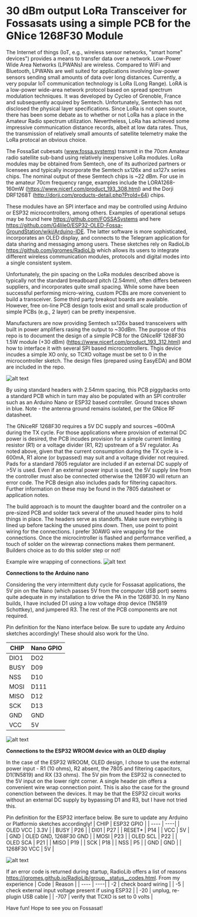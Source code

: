 # 30 dBm output LoRa Transceiver for Fossasats using a simple PCB for the GNice 1268F30 Module


The Internet of things (IoT, e.g., wireless sensor networks, "smart home" devices") provides a means to transfer data over a network. Low-Power Wide Area Networks (LPWANs) are wireless. Compared to WiFi and Bluetooth, LPWANs are well suited for applications involving low-power sensors sending small amounts of data over long distances. Currently, a very popular IoT communication technology is LoRa (Long Range).  LoRA is a low-power wide-area network protocol based on spread spectrum modulation techniques. It was developed by Cycleo of Grenoble, France and subsequently acquired by Semtech. Unfortunately, Semtech has not disclosed the physical layer specifications. Since LoRa is not open source, there has been some debate as to whether or not LoRa has a place in the Amateur Radio spectrum utilization.  Nevertheless, LoRa has achieved some impressive communication distance records, albeit at low data rates. Thus, the transmission of relatively small amounts of satellite telemetry make the LoRa protocal an obvious choice.

The FossaSat cubesats (www.fossa.systems) transmit in the 70cm Amateur radio satellite sub-band using relatively inexpensive LoRa modules.  LoRa modules may be obtained from Semtech, one of its authorized partners or licensees and typically incorporate the Semtech sx126x and sx127x series chips. The nominal output of these Semtech chips is ~22 dBm.  For use in the amateur 70cm frequency range, examples include the LORA1268-160mW (https://www.nicerf.com/product_193_308.html) and the Dorji DRF1268T (http://dorji.com/products-detail.php?ProId=64) chips.  

These modules have an SPI interface and may be controlled using Arduino or ESP32 microcontrollers, among others.  Examples of operational setups may be found here https://github.com/FOSSASystems and here https://github.com/G4lile0/ESP32-OLED-Fossa-GroundStation/wiki/Arduino-IDE.  The latter software is more sophisticated, incorporates an OLED display, and connects to the Telegram application for data sharing and messaging among users.  These sketches rely on RadioLib https://github.com/jgromes/RadioLib which allows its users to integrate different wireless communication modules, protocols and digital modes into a single consistent system. 

Unfortunately, the pin spacing on the LoRa modules described above is typically not the standard breadboard pitch (2.54mm), often differs between suppliers, and incorporates quite small spacing.  While some have been successful performing micro-wiring, custom PCBs are more convenient to build a transceiver.  Some third party breakout boards are available.  However, free on-line PCB design tools exist and small scale production of simple PCBs (e.g., 2 layer) can be pretty inexpensive.  

Manufacturers are now providing Semtech sx126x based transceivers with built in power amplifiers rasing the output to ~30dBm.  The purpose of this repo is to document the design of a simple PCB for the GNiceRF 1268F30 1.5W module (+30 dBm) (https://www.nicerf.com/product_193_312.html) and how to interface it with several SPI based microcontrollers.  Thgis device incudes a simple XO only, so TCXO voltage must be set to 0 in the microcontroller sketch.  The design files (prepared using EasyEDA) and BOM are included in the repo. 

![alt text](https://github.com/N6RFM/LoRA-PCB/blob/master/pix/PCBv1.2.png)

By using standard headers with 2.54mm spacing, this PCB piggybacks onto a standard PCB which in turn may also be populated with an SPI controller such as an Arduino Nano or ESP32 based controller.  Ground traces shown in blue.  Note - the antenna ground remains isolated, per the GNice RF datasheet. 

The GNiceRF 1268F30 requires a 5V DC supply and sources ~600mA during the TX cycle. For those applications where provision of external DC power is desired, the PCB incudes provision for a simple current limiting resistor (R1) or a voltage divider (R1, R2) upstream of a 5V regulator.  As noted above, given that the current consumption during the TX cycle is ~ 600mA, R1 alone (or bypassed) may suit and a voltage divider not required. Pads for a standard 7805 regulator are included if an external DC supply of >5V is used.  Even if an external power input is used, the 5V supply line from the controller must also be connected otherwise the 1269F30 will return an error code. The PCB design also includes pads for filtering capacitors.  Further information on these may be found in the 7805 datasheet or application notes. 

The build approach is to mount the daughter board and the controller on a pre-sized PCB and solder tack several of the unused header pins to hold things in place.  The headers serve as standoffs.  Make sure everything is lined up before tacking the unused pins down.  Then, use point to point wiring for the connections.  I prefer 30AWG wire wrapping for the connections.  Once the microcintroller is flashed and performance verified, a touch of solder on the wirewrap connections makes them permanent.  Builders choice as to do this solder step or not!

Example wire wrapping of connections.
![alt text](https://github.com/N6RFM/LoRA-PCB/blob/master/pix/IMG_4491.PNG)

**Connections to the Arduino nano**

Considering the very intermittent duty cycle for Fossasat applications, the 5V pin on the Nano (which passes 5V from the computer USB port) seems quite adequate in my installation to drive the PA in the 1268F30. In my Nano builds, I have included D1 using a low voltage drop device (1N5819 Schottkey), and jumpered R3.  The rest of the PCB components are not required.  

Pin definition for the Nano interface below.  Be sure to update any Arduino sketches accordingly!  These should also work for the Uno.

| CHIP | Nano GPIO |
| ---- | ----|
| DIO1 | DO2 |
| BUSY | D09 |
| NSS  | D10 |
| MOSI | D111 |
| MISO | D12 |
| SCK  | D13 |
| GND  | GND |
| VCC  | 5V  |

![alt text](https://github.com/N6RFM/LoRA-PCB/blob/master/pix/IMG_4483.png)

**Connections to the ESP32 WROOM device with an OLED display**

In the case of the ESP32 WROOM, OLED design, I chose to use the external power input - R1 (10 ohms), R2 absent, the 7805 and filtering capacitors, D1(1N5819) and RX (33 ohms).  The 5V pin from the ESP32 is connected to the 5V input on the lower right corner.  A single header pin offers a convenient wire wrap connection point.  This is also the case for the ground conenction between the devices.  It may be that the ESP32 circuit works without an external DC supply by bypassing D1 and R3, but I have not tried this.

Pin definition for the ESP32 interface below.  Be sure to update any Arduino or Platformio sketches accordingly!
| CHIP | ESP32 GPIO |
| ---- | ----|
| OLED VCC | 3.3V |
| BUSY | P26 |
| DI01  | P27 |
| RESET* | P14 |
| VCC | 5V |
| GND  | OLED GND, 1268F30 GND |
| MOSI | P23 |
| OLED SCL | P22 |
| OLED SCA | P21 |
| MISO | P19 |
| SCK | P18 |
| NSS | P5 |
| GND  | GND |
| 1268F30 VCC  | 5V  |

![alt text](https://github.com/N6RFM/LoRA-PCB/blob/master/pix/IMG_4444.png)

If an error code is returned during startup, RadioLib offers a list of reasons https://jgromes.github.io/RadioLib/group__status__codes.html. 
From my experience
| Code | Reason |
| ---- | ----|
| -2 | check board wiring |
| -5 | check external input voltage present if using ESP32 |
| -20 | unplug, re-plugin USB cable |
| -707  | verify that TCXO is set to 0 volts |

Have fun!  Hope to see you on Fossasat!
